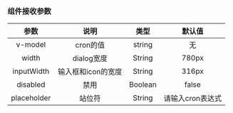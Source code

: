 
### 组件接收参数
参数 |     说明      |   类型    | 默认值
:---:|:-----------:|:-------:|:---:
v-model|   cron的值    | string  |无
width|  dialog宽度   | String  |780px
inputWidth| 输入框和icon的宽度 | String  |316px
disabled|     禁用      | Boolean |false
placeholder|     站位符     | String  |请输入cron表达式

